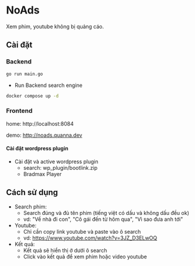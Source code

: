NoAds
==

Xem phim, youtube không bị quảng cáo.

## Cài đặt

### Backend 

```bash
go run main.go
```

- Run Backend search engine
```bash
docker compose up -d
```
### Frontend

home: http://localhost:8084

demo: http://noads.quanna.dev

#### Cài đặt wordpress plugin
  - Cài đặt và active wordpress plugin
    - search: wp_plugin/bootlink.zip
    - Bradmax Player

## Cách sử dụng

- Search phim:
  - Search đúng và đủ tên phim (tiếng việt có dấu và không dấu đều ok)
  - vd: "Về nhà đi con", "Cô gái đến từ hôm qua", "Vì sao đưa anh tới"
- Youtube:
  - Chỉ cần copy link youtube và paste vào ô search
  - vd: https://www.youtube.com/watch?v=3JZ_D3ELwOQ
- Kết quả:
  - Kết quả sẽ hiển thị ở dưới ô search
  - Click vào kết quả để xem phim hoặc video youtube
